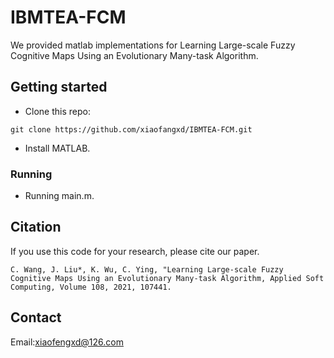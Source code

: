 # IBMTEA-FCM
We provided matlab implementations for Learning Large-scale Fuzzy Cognitive Maps Using an Evolutionary Many-task Algorithm.

## Getting started

- Clone this repo:

```
git clone https://github.com/xiaofangxd/IBMTEA-FCM.git

```

- Install MATLAB.

### Running

- Running main.m. 

## Citation

If you use this code for your research, please cite our paper.

```
C. Wang, J. Liu*, K. Wu, C. Ying, "Learning Large-scale Fuzzy Cognitive Maps Using an Evolutionary Many-task Algorithm, Applied Soft Computing, Volume 108, 2021, 107441.
```

## Contact

Email:xiaofengxd@126.com
